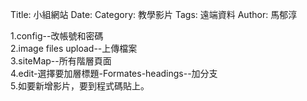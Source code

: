 Title: 小組網站
Date: 
Category: 教學影片
Tags: 遠端資料
Author: 馬郁淳


1.config--改帳號和密碼
<br/>
2.image files upload--上傳檔案
<br/>
3.siteMap--所有階層頁面
<br/>
4.edit-選擇要加層標題-Formates-headings--加分支
<br/>
5.如要新增影片，要到程式碼貼上。